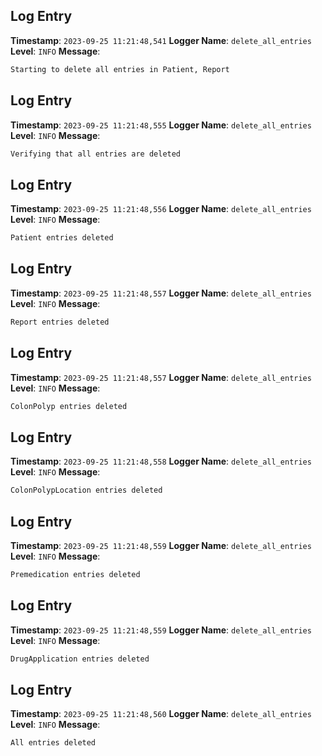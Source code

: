 ## Log Entry
**Timestamp**: `2023-09-25 11:21:48,541`
**Logger Name**: `delete_all_entries`
**Level**: `INFO`
**Message**:
```markdown
Starting to delete all entries in Patient, Report
```

## Log Entry
**Timestamp**: `2023-09-25 11:21:48,555`
**Logger Name**: `delete_all_entries`
**Level**: `INFO`
**Message**:
```markdown
Verifying that all entries are deleted
```

## Log Entry
**Timestamp**: `2023-09-25 11:21:48,556`
**Logger Name**: `delete_all_entries`
**Level**: `INFO`
**Message**:
```markdown
Patient entries deleted
```

## Log Entry
**Timestamp**: `2023-09-25 11:21:48,557`
**Logger Name**: `delete_all_entries`
**Level**: `INFO`
**Message**:
```markdown
Report entries deleted
```

## Log Entry
**Timestamp**: `2023-09-25 11:21:48,557`
**Logger Name**: `delete_all_entries`
**Level**: `INFO`
**Message**:
```markdown
ColonPolyp entries deleted
```

## Log Entry
**Timestamp**: `2023-09-25 11:21:48,558`
**Logger Name**: `delete_all_entries`
**Level**: `INFO`
**Message**:
```markdown
ColonPolypLocation entries deleted
```

## Log Entry
**Timestamp**: `2023-09-25 11:21:48,559`
**Logger Name**: `delete_all_entries`
**Level**: `INFO`
**Message**:
```markdown
Premedication entries deleted
```

## Log Entry
**Timestamp**: `2023-09-25 11:21:48,559`
**Logger Name**: `delete_all_entries`
**Level**: `INFO`
**Message**:
```markdown
DrugApplication entries deleted
```

## Log Entry
**Timestamp**: `2023-09-25 11:21:48,560`
**Logger Name**: `delete_all_entries`
**Level**: `INFO`
**Message**:
```markdown
All entries deleted
```

